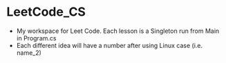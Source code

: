# LeetCode_CS
- My workspace for Leet Code. Each lesson is a Singleton run from Main in Program.cs
- Each different idea will have a number after using Linux case (i.e. name_2)
